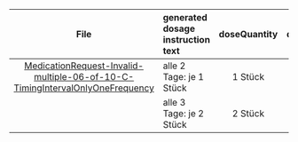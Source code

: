 | File | generated dosage instruction text | doseQuantity | duration | durationUnit | frequency | period | periodUnit | Day<br>of<br>Week | Time<br>Of<br>Day | when | bounds[x] |
| :---: | :--- | :---: | :---: | :---: | :---: | :---: | :---: | :---: | :---: | :---: | :---: |
| [MedicationRequest-Invalid-multiple-06-of-10-C-TimingIntervalOnlyOneFrequency](./MedicationRequest-Invalid-multiple-06-of-10-C-TimingIntervalOnlyOneFrequency.html) | alle 2 Tage: je 1 Stück | 1 Stück |  |  | 1 | 2 | d |  |  |  |  |
|  | alle 3 Tage: je 2 Stück | 2 Stück |  |  | 1 | 3 | d |  |  |  |  |
